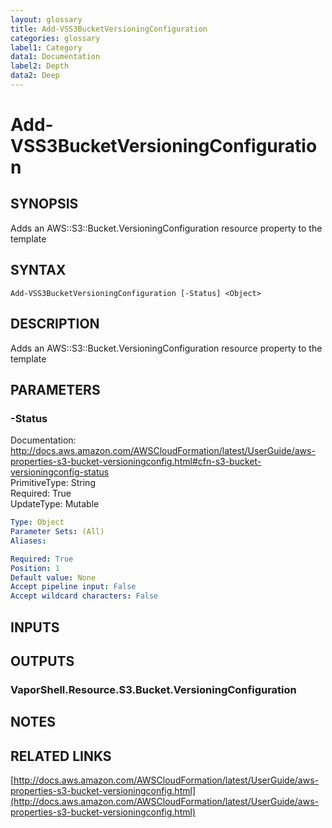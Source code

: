 ```yaml
---
layout: glossary
title: Add-VSS3BucketVersioningConfiguration
categories: glossary
label1: Category
data1: Documentation
label2: Depth
data2: Deep
---
```


# Add-VSS3BucketVersioningConfiguration

## SYNOPSIS
Adds an AWS::S3::Bucket.VersioningConfiguration resource property to the template

## SYNTAX

```
Add-VSS3BucketVersioningConfiguration [-Status] <Object>
```

## DESCRIPTION
Adds an AWS::S3::Bucket.VersioningConfiguration resource property to the template

## PARAMETERS

### -Status
Documentation: http://docs.aws.amazon.com/AWSCloudFormation/latest/UserGuide/aws-properties-s3-bucket-versioningconfig.html#cfn-s3-bucket-versioningconfig-status    
PrimitiveType: String    
Required: True    
UpdateType: Mutable

```yaml
Type: Object
Parameter Sets: (All)
Aliases: 

Required: True
Position: 1
Default value: None
Accept pipeline input: False
Accept wildcard characters: False
```

## INPUTS

## OUTPUTS

### VaporShell.Resource.S3.Bucket.VersioningConfiguration

## NOTES

## RELATED LINKS

[http://docs.aws.amazon.com/AWSCloudFormation/latest/UserGuide/aws-properties-s3-bucket-versioningconfig.html](http://docs.aws.amazon.com/AWSCloudFormation/latest/UserGuide/aws-properties-s3-bucket-versioningconfig.html)

